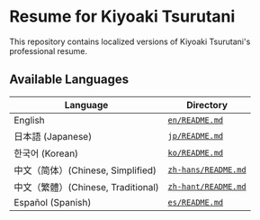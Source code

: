 # Resume for Kiyoaki Tsurutani

This repository contains localized versions of Kiyoaki Tsurutani's professional resume.

## Available Languages

| Language | Directory |
| --- | --- |
| English | [`en/README.md`](en/README.md) |
| 日本語 (Japanese) | [`jp/README.md`](jp/README.md) |
| 한국어 (Korean) | [`ko/README.md`](ko/README.md) |
| 中文（简体）(Chinese, Simplified) | [`zh-hans/README.md`](zh-hans/README.md) |
| 中文（繁體）(Chinese, Traditional) | [`zh-hant/README.md`](zh-hant/README.md) |
| Español (Spanish) | [`es/README.md`](es/README.md) |
